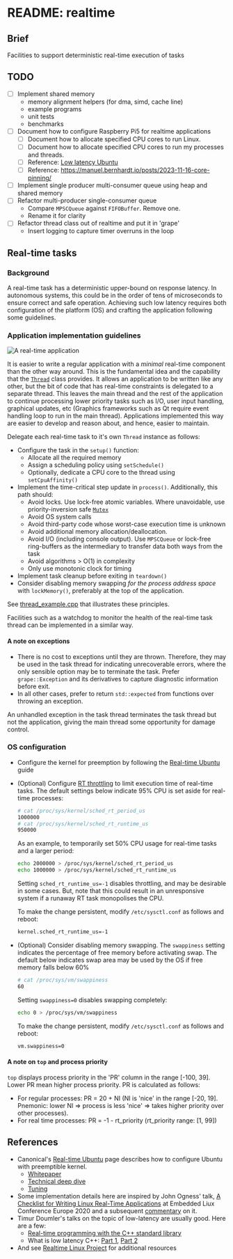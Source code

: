 # README: realtime

## Brief

Facilities to support deterministic real-time execution of tasks

## TODO

- [ ] Implement shared memory
  - memory alignment helpers (for dma, simd, cache line)
  - example programs
  - unit tests
  - benchmarks
- [ ] Document how to configure Raspberry Pi5 for realtime applications
  - [ ] Document how to allocate specified CPU cores to run Linux.
  - [ ] Document how to allocate specified CPU cores to run my processes and threads.
  - [ ] Reference: [Low latency Ubuntu](https://ubuntu.com/blog/real-time-kernel-tuning)
  - [ ] Reference: https://manuel.bernhardt.io/posts/2023-11-16-core-pinning/
- [ ] Implement single producer multi-consumer queue using heap and shared memory
- [ ] Refactor multi-producer single-consumer queue
  - Compare `MPSCQueue` against `FIFOBuffer`. Remove one. 
  - Rename it for clarity
- [ ] Refactor thread class out of realtime and put it in 'grape'
  - Insert logging to capture timer overruns in the loop

## Real-time tasks

### Background

A real-time task has a deterministic upper-bound on response latency. In autonomous systems, this could be in the order of tens of microseconds to ensure correct and safe operation. Achieving such low latency requires both configuration of the platform (OS) and crafting the application following some guidelines.

### Application implementation guidelines 

![A real-time application](docs/media/rt-application.png)

It is easier to write a regular application with a _minimal_ real-time component than the other way around. This is the fundamental idea and the capability that the [`Thread`](include/grape/realtime/thread.h) class provides. It allows an application to be written like any other, but the bit of code that has real-time constraints is delegated to a separate thread. This leaves the main thread and the rest of the application to continue processing lower priority tasks such as I/O, user input handling, graphical updates, etc (Graphics frameworks such as Qt require event handling loop to run in the main thread). Applications implemented this way are easier to develop and reason about, and hence, easier to maintain.

Delegate each real-time task to it's own `Thread` instance as follows:

- Configure the task in the `setup()` function:
  - Allocate all the required memory
  - Assign a scheduling policy using `setSchedule()`
  - Optionally, dedicate a CPU core to the thread using `setCpuAffinity()`
- Implement the time-critical step update in `process()`. Additionally, this path should:
  - Avoid locks. Use lock-free atomic variables. Where unavoidable, use priority-inversion safe [`Mutex`](include/grape/realtime/mutex.h)
  - Avoid OS system calls 
  - Avoid third-party code whose worst-case execution time is unknown
  - Avoid additional memory allocation/deallocation. 
  - Avoid I/O (including console output). Use `MPSCQueue` or lock-free ring-buffers as the intermediary to transfer data both ways from the task
  - Avoid algorithms > O(1) in complexity
  - Only use monotonic clock for timing
- Implement task cleanup before exiting in `teardown()`
- Consider disabling memory swapping _for the process address space_ with `lockMemory()`, preferably at the top of the application.

See [thread_example.cpp](examples/thread_example.cpp) that illustrates these principles.

Facilities such as a watchdog to monitor the health of the real-time task thread can be implemented in a similar way.  

#### A note on exceptions

- There is no cost to exceptions until they are thrown. Therefore, they may be used in the task thread for indicating unrecoverable errors, where the only sensible option may be to terminate the task. Prefer `grape::Exception` and its derivatives to capture diagnostic information before exit.
- In all other cases, prefer to return `std::expected` from functions over throwing an exception.

 An unhandled exception in the task thread terminates the task thread but not the application, giving the main thread some opportunity for damage control.

### OS configuration

- Configure the kernel for preemption by following the [Real-time Ubuntu](https://ubuntu.com/real-time) guide
- (Optional) Configure [RT throttling](https://wiki.linuxfoundation.org/realtime/documentation/technical_basics/sched_rt_throttling) to limit execution time of real-time tasks. The default settings below indicate 95% CPU is set aside for real-time processes:

  ```bash
  # cat /proc/sys/kernel/sched_rt_period_us
  1000000
  # cat /proc/sys/kernel/sched_rt_runtime_us
  950000
  ```

  As an example, to temporarily set 50% CPU usage for real-time tasks and a larger period:

  ```bash
  echo 2000000 > /proc/sys/kernel/sched_rt_period_us
  echo 1000000 > /proc/sys/kernel/sched_rt_runtime_us
  ```

  Setting `sched_rt_runtime_us=-1` disables throttling, and may be desirable in some cases. But, note that this could result in an unresponsive system if a runaway RT task monopolises the CPU. 

  To make the change persistent, modify `/etc/sysctl.conf` as follows and reboot:

  ```bash
  kernel.sched_rt_runtime_us=-1
  ```

- (Optional) Consider disabling memory swapping. The `swappiness` setting indicates the percentage of free memory before activating swap. The default below indicates swap area may be used by the OS if free memory falls below 60%

  ```bash
  # cat /proc/sys/vm/swappiness
  60
  ```

  Setting `swappiness=0` disables swapping completely:
  
  ```bash
  echo 0 > /proc/sys/vm/swappiness
  ```
  
  To make the change persistent, modify `/etc/sysctl.conf` as follows and reboot:
  
  ```bash
  vm.swappiness=0
  ```

#### A note on `top` and process priority

`top` displays process priority in the 'PR' column in the range [-100, 39]. Lower PR mean higher process priority. PR is calculated as follows:

- For regular processes: PR = 20 + NI (NI is 'nice' in the range [-20, 19]. Pnemonic: lower NI => process is less 'nice' => takes higher priority over other processes).
- For real time processes: PR = -1 - rt_priority (rt_priority range: [1, 99])

## References

- Canonical's [Real-time Ubuntu](https://ubuntu.com/real-time) page describes how to configure Ubuntu with preemptible kernel. 
  - [Whitepaper](./media/2023-11-29-ubuntu-rtl-whitepaper.pdf)
  - [Technical deep dive](https://ubuntu.com/blog/real-time-kernel-technical)
  - [Tuning](https://ubuntu.com/blog/real-time-kernel-tuning)
- Some implementation details here are inspired by John Ogness' talk, [A Checklist for Writing Linux Real-Time Applications](docs/media/2020-10-26-john-ogness-rt-checklist.pdf) at Embedded Liux Conference Europe 2020 and a subsequent [commentary](https://lwn.net/Articles/837019/) on it. 
- Timur Doumler's talks on the topic of low-latency are usually good. Here are a few: 
  - [Real-time programming with the C++ standard library](https://youtu.be/Tof5pRedskI)
  - What is low latency C++: [Part 1](https://youtu.be/EzmNeAhWqVs), [Part 2](https://youtu.be/5uIsadq-nyk)
- And see [Realtime Linux Project](https://wiki.linuxfoundation.org/realtime/start) for additional resources
